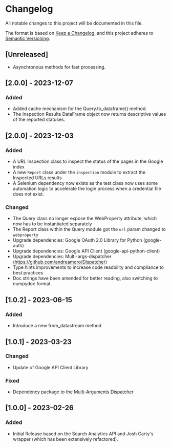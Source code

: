# Changelog

All notable changes to this project will be documented in this file.

The format is based on [Keep a Changelog](https://keepachangelog.com/en/1.0.0/),
and this project adheres to [Semantic Versioning](https://semver.org/spec/v2.0.0.html).

## [Unreleased]

- Asynchronous methods for fast processing.

## [2.0.0] - 2023-12-07

### Added
- Added cache mechanism for the Query.to_dataframe() method.
- The Inspection Results DataFrame object now returns descriptive values of the reported statuses.


## [2.0.0] - 2023-12-03

### Added
- A URL Inspection class to inspect the status of the pages in the Google index
- A new `Report` class under the `inspection` module to extract the Inspected URLs results
- A Selenium dependency now exists as the test class now uses some automation logic to accelerate the login process when a credential file does not exist.

### Changed
- The Query class no longer expose the WebProperty attribute, which now has to be instantiated separately
- The Report class within the Query module got the `url` param changed to `webproperty`
- Upgrade dependencies: Google OAuth 2.0 Library for Python (google-auth)
- Upgrade dependencies: Google API Client (google-api-python-client)
- Upgrade dependencies: Multi-args-dispatcher (https://github.com/andreamoro/Dispatcher)
- Type hints improvements to increase code readbility and compliance to best practices
- Doc strings have been amended for better reading, also switching to numpydoc format


## [1.0.2] - 2023-06-15

### Added
- Introduce a new from_datastream method


## [1.0.1] - 2023-03-23

### Changed
- Update of Google API Client Library

### Fixed
- Dependency package to the [Multi-Arguments Dispatcher](https://github.com/andreamoro/Dispatcher)


## [1.0.0] - 2023-02-26

### Added
- Initial Release based on the Search Analytics API and Josh Carty's wrapper (which has been extensively refactored).
